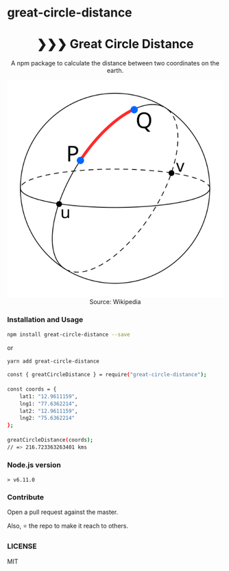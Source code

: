 # great-circle-distance

<h1  align="center">❯❯❯ Great Circle Distance</h1>
<p  align="center">A npm package to calculate the distance between two coordinates on the earth.</p>
<p  align="center">
<img  src="./assets/great-circle-distance.svg">
Source: Wikipedia
</p>

### Installation and Usage

```sh
npm install great-circle-distance --save
```

or

```sh
yarn add great-circle-distance
```

```sh
const { greatCircleDistance } = require("great-circle-distance");

const coords = {
    lat1: "12.9611159",
    lng1: "77.6362214",
    lat2: "12.9611159",
    lng2: "75.6362214"
};

greatCircleDistance(coords);
// => 216.723363263401 kms
```

### Node.js version

```
> v6.11.0
```

### Contribute

Open a pull request against the master.

Also, ⭐ the repo to make it reach to others.

### LICENSE

MIT
